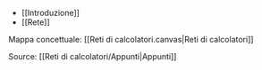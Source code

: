 - [[Introduzione]]
- [[Rete]]

Mappa concettuale: [[Reti di calcolatori.canvas|Reti di calcolatori]]

Source: [[Reti di calcolatori/Appunti|Appunti]]
